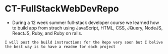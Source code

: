 # CT-FullStackWebDevRepo

- During a 12 week summer full-stack developer course we learned how to build app from strach using JavaScript, HTML, CSS, JQuery, NodeJS, ReactJS, Ruby, and Ruby on rails.

``I will post the build instructions for the Repo very soon but I belive the best way is to have a readme for each project``
